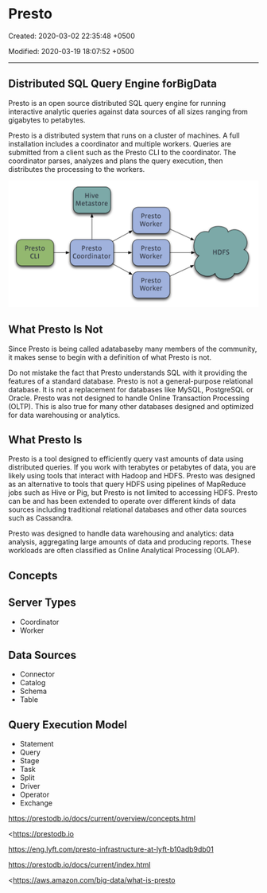 # Presto

Created: 2020-03-02 22:35:48 +0500

Modified: 2020-03-19 18:07:52 +0500

---

## Distributed SQL Query Engine forBigData

Presto is an open source distributed SQL query engine for running interactive analytic queries against data sources of all sizes ranging from gigabytes to petabytes.

Presto is a distributed system that runs on a cluster of machines. A full installation includes a coordinator and multiple workers. Queries are submitted from a client such as the Presto CLI to the coordinator. The coordinator parses, analyzes and plans the query execution, then distributes the processing to the workers.

![Presto Installation Overview](../../media/Technologies-Others-Presto-image1.png)

## What Presto Is Not

Since Presto is being called adatabaseby many members of the community, it makes sense to begin with a definition of what Presto is not.

Do not mistake the fact that Presto understands SQL with it providing the features of a standard database. Presto is not a general-purpose relational database. It is not a replacement for databases like MySQL, PostgreSQL or Oracle. Presto was not designed to handle Online Transaction Processing (OLTP). This is also true for many other databases designed and optimized for data warehousing or analytics.

## What Presto Is

Presto is a tool designed to efficiently query vast amounts of data using distributed queries. If you work with terabytes or petabytes of data, you are likely using tools that interact with Hadoop and HDFS. Presto was designed as an alternative to tools that query HDFS using pipelines of MapReduce jobs such as Hive or Pig, but Presto is not limited to accessing HDFS. Presto can be and has been extended to operate over different kinds of data sources including traditional relational databases and other data sources such as Cassandra.

Presto was designed to handle data warehousing and analytics: data analysis, aggregating large amounts of data and producing reports. These workloads are often classified as Online Analytical Processing (OLAP).

## Concepts

## Server Types
-   Coordinator
-   Worker

## Data Sources
-   Connector
-   Catalog
-   Schema
-   Table

## Query Execution Model
-   Statement
-   Query
-   Stage
-   Task
-   Split
-   Driver
-   Operator
-   Exchange

<https://prestodb.io/docs/current/overview/concepts.html>

<https://prestodb.io

<https://eng.lyft.com/presto-infrastructure-at-lyft-b10adb9db01>

<https://prestodb.io/docs/current/index.html>

<https://aws.amazon.com/big-data/what-is-presto
